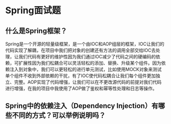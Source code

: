 # Spring面试题

## 什么是Spring框架？

​	Spring是一个开源的轻量级框架，是一个由IOC和AOP组层的框架，IOC让我们的代码实现了解耦，在项目中我们把对象的创建还有方法的调用全部交给IOC去处理，让我们代码有更好的维护性因为我们通过IOC减少了代码之间的硬编码的依赖，可扩展性因为我们松耦合可以灵活轻松的添加、替换、升级某个组件。因为依赖注入到对象中，我们可以更轻松的进行单元测试，比如使用MOCK对象来测试单个组件不收到外部依赖的干扰，有了IOC使代码松耦合让我们每个组件更加独立、完整。AOP实现了代码增强，让我们可以在不更改源代码的前提对我们代码进行增强，在我的项目中我使用了AOP做了鉴权和幂等性处理和日志等操作。

## **Spring中的依赖注入（Dependency Injection）有哪些不同的方式？可以举例说明吗？**
